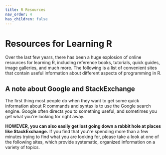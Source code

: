 ```yaml
---
title: R Resources
nav_order: 4
has_children: false
---
```


# Resources for Learning R

Over the last few years, there has been a huge explosion of online resources for learning R, including reference books, tutorials, quick guides, image galleries, and much more. The following is a list of convenient sites that contain useful information about different aspects of programming in R.

## A note about Google and StackExchange

The first thing most people do when they want to get some quick information about R commands and syntax is to use the Google search engine. Google often directs you to something useful, and sometimes you get what you're looking for right away.

**HOWEVER, you can also easily get lost going down a rabbit hole at places like StackExchange.** If you find that you're spending more than a few minutes trying to find what you are looking for, please take a look at one of the following sites, which provide systematic, organized information on a variety of topics.
